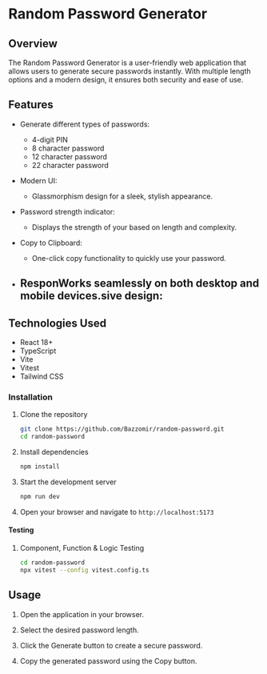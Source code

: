 # Random Password Generator

## Overview

The Random Password Generator is a user-friendly web application that allows users to generate secure passwords instantly. With multiple length options and a modern design, it ensures both security and ease of use.

## Features

- Generate different types of passwords:
  - 4-digit PIN
  - 8 character password
  - 12 character password 
  - 22 character password

- Modern UI:
  - Glassmorphism design for a sleek, stylish appearance.

- Password strength indicator:
  - Displays the strength of your based on length and complexity.

- Copy to Clipboard:
  - One-click copy functionality to quickly use your password.

- ResponWorks seamlessly on both desktop and mobile devices.sive design: 
  - 

## Technologies Used

- React 18+
- TypeScript
- Vite
- Vitest
- Tailwind CSS

### Installation

1. Clone the repository
   ```bash
   git clone https://github.com/Bazzomir/random-password.git
   cd random-password
   ```

2. Install dependencies
   ```bash
   npm install
   ```

3. Start the development server
   ```bash
   npm run dev
   ```

4. Open your browser and navigate to `http://localhost:5173`

#### Testing 

1. Component, Function & Logic Testing

   ```bash
   cd random-password
   npx vitest --config vitest.config.ts
   ```


## Usage

1. Open the application in your browser.

2. Select the desired password length.

3. Click the Generate button to create a secure password.

4. Copy the generated password using the Copy button.

